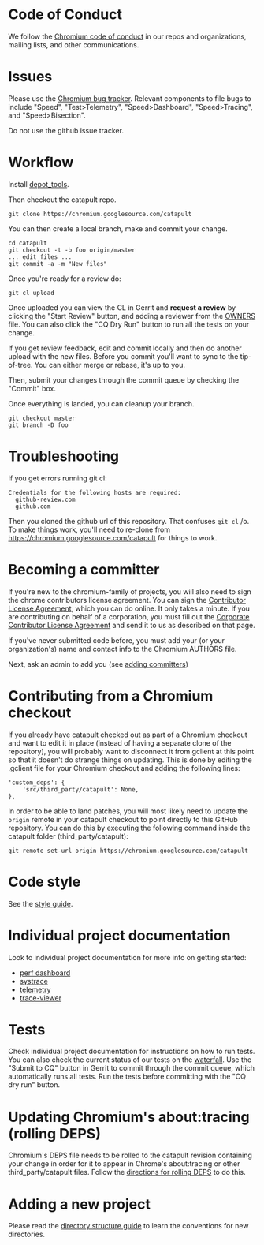 <!-- Copyright 2015 The Chromium Authors. All rights reserved.
     Use of this source code is governed by a BSD-style license that can be
     found in the LICENSE file.
-->
# Code of Conduct

We follow the [Chromium code of conduct](
https://chromium.googlesource.com/chromium/src/+/master/CODE_OF_CONDUCT.md) in
our repos and organizations, mailing lists, and other communications.

# Issues

Please use the [Chromium bug tracker](https://bugs.chromium.org/p/chromium/issues/). Relevant components to file bugs to include
"Speed", "Test>Telemetry", "Speed>Dashboard", "Speed>Tracing", and "Speed>Bisection".

Do not use the github issue tracker.

# Workflow

Install [depot_tools](
https://www.chromium.org/developers/how-tos/install-depot-tools).

Then checkout the catapult repo.

`git clone https://chromium.googlesource.com/catapult`

You can then create a local branch, make and commit your change.

```
cd catapult
git checkout -t -b foo origin/master
... edit files ...
git commit -a -m "New files"
```

Once you're ready for a review do:

`git cl upload`

Once uploaded you can view the CL in Gerrit and **request a review** by
clicking the "Start Review" button, and adding a reviewer from the
[OWNERS](/OWNERS) file. You can also click the "CQ Dry Run" button to run all
the tests on your change.

If you get review feedback, edit and commit locally and then do another upload
with the new files. Before you commit you'll want to sync to the tip-of-tree.
You can either merge or rebase, it's up to you.

Then, submit your changes through the commit queue by checking the "Commit" box.

Once everything is landed, you can cleanup your branch.

```
git checkout master
git branch -D foo
```

# Troubleshooting

If you get errors running git cl:
```
Credentials for the following hosts are required:
  github-review.com
  github.com
```
Then you cloned the github url of this repository. That confuses `git cl` /o\.
To make things work, you'll need to re-clone from
https://chromium.googlesource.com/catapult for things to work.


# Becoming a committer

If you're new to the chromium-family of projects, you will also need to sign the
chrome contributors license agreement. You can sign the
[Contributor License Agreement](
https://cla.developers.google.com/about/google-individual?csw=1), which you can
do online.
It only takes a minute. If you are contributing on behalf of a corporation, you
must fill out the [Corporate Contributor License Agreement](
https://cla.developers.google.com/about/google-corporate?csw=1) and send it to
us as described on that page.

If you've never submitted code before, you must add your (or your
organization's) name and contact info to the Chromium AUTHORS file.

Next, ask an admin to add you (see
[adding committers](/docs/adding-committers.md))

# Contributing from a Chromium checkout

If you already have catapult checked out as part of a Chromium checkout and want
to edit it in place (instead of having a separate clone of the repository), you
will probably want to disconnect it from gclient at this point so that it
doesn't do strange things on updating. This is done by editing the .gclient file
for your Chromium checkout and adding the following lines:

```
'custom_deps': {
    'src/third_party/catapult': None,
},
```

In order to be able to land patches, you will most likely need to update the
`origin` remote in your catapult checkout to point directly to this GitHub
repository. You can do this by executing the following command inside the
catapult folder (third_party/catapult):

`git remote set-url origin https://chromium.googlesource.com/catapult`

# Code style

See the [style guide](/docs/style-guide.md).

# Individual project documentation

Look to individual project documentation for more info on getting started:
   * [perf dashboard](/dashboard/README.md)
   * [systrace](/systrace/README.md)
   * [telemetry](/telemetry/README.md)
   * [trace-viewer](/tracing/README.md)

# Tests

Check individual project documentation for instructions on how to run tests.
You can also check the current status of our tests on the
[waterfall](http://build.chromium.org/p/client.catapult/waterfall).
Use the "Submit to CQ" button in Gerrit to commit through the commit queue,
which automatically runs all tests. Run the tests before committing with the
"CQ dry run" button.

# Updating Chromium's about:tracing (rolling DEPS)

Chromium's DEPS file needs to be rolled to the catapult revision containing your
change in order for it to appear in Chrome's about:tracing or other
third_party/catapult files. Follow the [directions for rolling DEPS](/docs/rolling-deps.md)
to do this.

# Adding a new project

Please read the [directory structure guide](/docs/directory-structure.md)
to learn the conventions for new directories.
